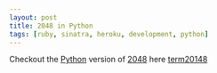 ```yaml
---
layout: post
title: 2048 in Python
tags: [ruby, sinatra, heroku, development, python]
---
```


Checkout the [Python](http://www.python.org) version of [2048](http://gabrielecirulli.github.io/2048/) here [term20148](https://github.com/bfontaine/term2048)





